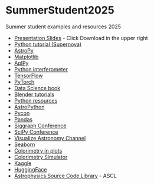 # SummerStudent2025
Summer student examples and resources 2025

* [Presentation Slides](https://github.com/brkent/SummerStudent2025/blob/main/Students-BKent-Python-MachLearn-Astronomy-June-2025.pdf) - Click Download in the upper right
* [Python tutorial (Supernova)](https://ivastar.github.io/python-novice-astro/)
* [AstroPy](http://www.astropy.org/)
* [Matplotlib](https://matplotlib.org/gallery/index.html)
* [AplPy](https://aplpy.github.io/)
* [Python interferometer](https://crpurcell.github.io/friendlyVRI/)
* [TensorFlow](https://tensorflow.org)
* [PyTorch](https://pytorch.org)
* [Data Science book](https://jakevdp.github.io/PythonDataScienceHandbook/)
* [Blender tutorials](https://www.cv.nrao.edu/~bkent/blender/)
* [Python resources](https://safe.nrao.edu/wiki/bin/view/Main/PythonResources)
* [AstroPython](http://www.astropython.org/resources)
* [Pycon](https://us.pycon.org/2025/)
* [Pandas](http://pandas.pydata.org/)
* [Siggraph Conference](https://www.siggraph.org/)
* [SciPy Conference](https://www.scipy2025.scipy.org/)
* [Visualize Astronomy Channel](https://www.youtube.com/user/VisualizeAstronomy/videos)
* [Seaborn](https://seaborn.pydata.org/)
* [Colorimetry in plots](https://seaborn.pydata.org/tutorial/color_palettes.html#general-principles-for-using-color-in-plots)
* [Colorimetry Simulator](https://www.color-blindness.com/coblis-color-blindness-simulator/)
* [Kaggle](https://www.kaggle.com/)
* [HuggingFace](https://www.huggingface.com/)
* [Astrophysics Source Code Library](https://ascl.net/) - ASCL
